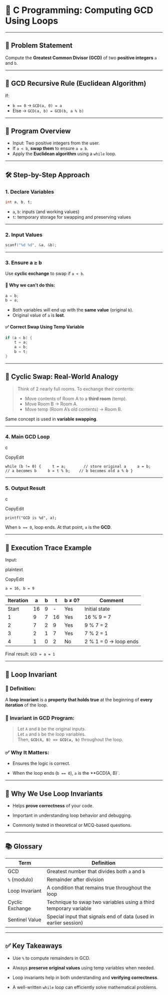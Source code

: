 # 🔁 **C Programming: Computing GCD Using Loops**

---

## 🧮 **Problem Statement**

Compute the **Greatest Common Divisor (GCD)** of two **positive integers** `a` and `b`.

---

## 📘 **GCD Recursive Rule (Euclidean Algorithm)**

If:
- `b == 0` → `GCD(a, 0) = a`
- Else → `GCD(a, b) = GCD(b, a % b)`

---

## 🧾 **Program Overview**

- Input: Two positive integers from the user.
- If `a < b`, **swap them** to ensure `a ≥ b`.
- Apply the **Euclidean algorithm** using a `while` loop.

---

## 🛠️ **Step-by-Step Approach**

### 1. **Declare Variables**

```c
int a, b, t;
```

- `a`, `b`: inputs (and working values)
- `t`: temporary storage for swapping and preserving values

---

### 2. **Input Values**

```c
scanf("%d %d", &a, &b);
```

---

### 3. **Ensure a ≥ b**

Use **cyclic exchange** to swap if `a < b`.

#### 🔁 **Why we can’t do this:**

```c
a = b; 
b = a;
```

- Both variables will end up with the **same value** (original `b`).
- Original value of `a` is **lost**.

#### ✅ **Correct Swap Using Temp Variable**

```c
if (a < b) {     
	t = a;     
	a = b;     
	b = t; 
}
```

---

## 🧠 **Cyclic Swap: Real-World Analogy**

> Think of 2 nearly full rooms. To exchange their contents:
> - Move contents of Room A to a **third room** (temp).
> - Move Room B → Room A.
> - Move temp (Room A’s old contents) → Room B.

Same concept is used in **variable swapping**.

---

### 4. **Main GCD Loop**

c

CopyEdit

`while (b != 0) {     t = a;        // store original a     a = b;        // a becomes b     b = t % b;    // b becomes old a % b }`

---

### 5. **Output Result**

c

CopyEdit

`printf("GCD is %d", a);`

When `b == 0`, loop ends. At that point, `a` is the **GCD**.

---

## 🧪 **Execution Trace Example**

Input:

plaintext

CopyEdit

`a = 16, b = 9`

|Iteration|a|b|t|b ≠ 0?|Comment|
|---|---|---|---|---|---|
|Start|16|9|-|Yes|Initial state|
|1|9|7|16|Yes|16 % 9 = 7|
|2|7|2|9|Yes|9 % 7 = 2|
|3|2|1|7|Yes|7 % 2 = 1|
|4|1|0|2|No|2 % 1 = 0 → loop ends|

Final result: `GCD = a = 1`

---

## 🔁 **Loop Invariant**

### 🔹 **Definition**:

A **loop invariant** is a **property that holds true** at the beginning of **every iteration** of the loop.

### 🧠 **Invariant in GCD Program**:

> Let `A` and `B` be the original inputs.  
> Let `a` and `b` be the loop variables.  
> Then, **`GCD(A, B) == GCD(a, b)`** throughout the loop.

### ✅ **Why It Matters**:

- Ensures the logic is correct.
    
- When the loop ends (`b == 0`), `a` is the **GCD(A, B)`.
    

---

## 🧮 **Why We Use Loop Invariants**

- Helps **prove correctness** of your code.
    
- Important in understanding loop behavior and debugging.
    
- Commonly tested in theoretical or MCQ-based questions.
    

---

## 📚 **Glossary**

|Term|Definition|
|---|---|
|GCD|Greatest number that divides both `a` and `b`|
|`%` (modulo)|Remainder after division|
|Loop Invariant|A condition that remains true throughout the loop|
|Cyclic Exchange|Technique to swap two variables using a third temporary variable|
|Sentinel Value|Special input that signals end of data (used in earlier session)|

---

## ✅ **Key Takeaways**

- Use `%` to compute remainders in GCD.
    
- Always **preserve original values** using temp variables when needed.
    
- Loop invariants help in both understanding and **verifying correctness**.
    
- A well-written `while` loop can efficiently solve mathematical problems.